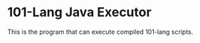 101-Lang Java Executor
============

This is the program that can execute compiled 101-lang scripts. 
